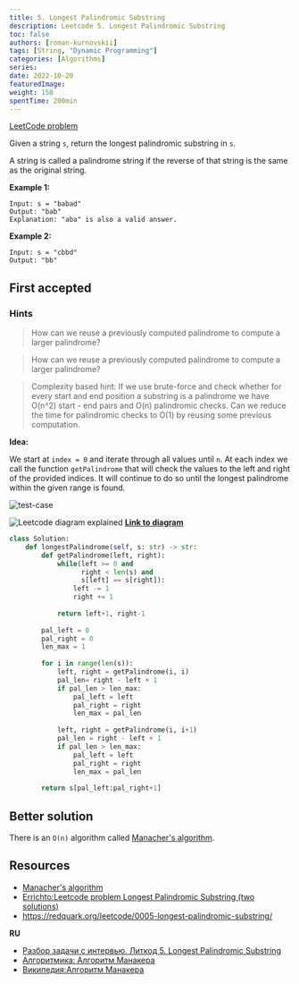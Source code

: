 ```yaml
---
title: 5. Longest Palindromic Substring
description: Leetcode 5. Longest Palindromic Substring
toc: false
authors: [roman-kurnovskii]
tags: [String, "Dynamic Programming"]
categories: [Algorithms]
series:
date: 2022-10-20
featuredImage:
weight: 150
spentTime: 200min
---
```


[LeetCode problem](https://leetcode.com/problems/longest-palindromic-substring/)

Given a string `s`, return the longest palindromic substring in `s`.

A string is called a palindrome string if the reverse of that string is the same as the original string.

**Example 1:**

    Input: s = "babad"
    Output: "bab"
    Explanation: "aba" is also a valid answer.

**Example 2:**

    Input: s = "cbbd"
    Output: "bb"


## First accepted

### Hints

> How can we reuse a previously computed palindrome to compute a larger palindrome?

> How can we reuse a previously computed palindrome to compute a larger palindrome?

> Complexity based hint:
If we use brute-force and check whether for every start and end position a substring is a palindrome we have O(n^2) start - end pairs and O(n) palindromic checks. Can we reduce the time for palindromic checks to O(1) by reusing some previous computation.


**Idea:**

We start at `index = 0` and iterate through all values until `n`. At each index we call the function `getPalindrome` that will check the values to the left and right of the provided indices. It will continue to do so until the longest palindrome within the given range is found.

![test-case](../assets/5.jpg)

![Leetcode diagram explained](../assets/5-diagram.svg)
**[Link to diagram](https://app.diagrams.net/#G17m7pbA_Ym4_Xi8JFBPSyMcr8zYzX_1FH)**

```python
class Solution:
    def longestPalindrome(self, s: str) -> str:
        def getPalindrome(left, right):
            while(left >= 0 and
                  right < len(s) and
                  s[left] == s[right]):
                left -= 1
                right += 1
                
            return left+1, right-1
            
        pal_left = 0
        pal_right = 0
        len_max = 1
        
        for i in range(len(s)):
            left, right = getPalindrome(i, i)
            pal_len= right - left + 1
            if pal_len > len_max:
                pal_left = left
                pal_right = right
                len_max = pal_len
            
            left, right = getPalindrome(i, i+1)
            pal_len = right - left + 1
            if pal_len > len_max:
                pal_left = left
                pal_right = right
                len_max = pal_len
                
        return s[pal_left:pal_right+1]
```


## Better solution

There is an `O(n)` algorithm called [Manacher's algorithm](https://en.wikipedia.org/wiki/Longest_palindromic_substring#Manacher's_algorithm).

## Resources

- [Manacher's algorithm](https://en.wikipedia.org/wiki/Longest_palindromic_substring#Manacher's_algorithm)
- [Errichto:Leetcode problem Longest Palindromic Substring (two solutions)](https://www.youtube.com/watch?v=0CKUjDcUYYA)
- https://redquark.org/leetcode/0005-longest-palindromic-substring/

**RU**
- [Разбор задачи с интервью. Литкод 5. Longest Palindromic Substring](https://www.youtube.com/watch?v=sp9f7nQHqeQ&t=39s)
- [Алгоритмика: Алгоритм Манакера](https://ru.algorithmica.org/cs/string-searching/manacher/)
- [Википедия:Алгоритм Манакера](https://ru.wikipedia.org/wiki/%D0%90%D0%BB%D0%B3%D0%BE%D1%80%D0%B8%D1%82%D0%BC_%D0%9C%D0%B0%D0%BD%D0%B0%D0%BA%D0%B5%D1%80%D0%B0#:~:text=%D0%90%D0%BB%D0%B3%D0%BE%D1%80%D0%B8%D1%82%D0%BC%20%D0%9C%D0%B0%D0%BD%D0%B0%D0%BA%D0%B5%D1%80%D0%B0%20(%D0%B0%D0%BD%D0%B3%D0%BB.%20Manacher's%20algorithm),%D1%80%D0%B5%D1%88%D0%B0%D1%82%D1%8C%20%D0%B8%20%D0%B1%D0%BE%D0%BB%D0%B5%D0%B5%20%D0%BE%D0%B1%D1%89%D0%B8%D0%B5%20%D0%B7%D0%B0%D0%B4%D0%B0%D1%87%D0%B8)
